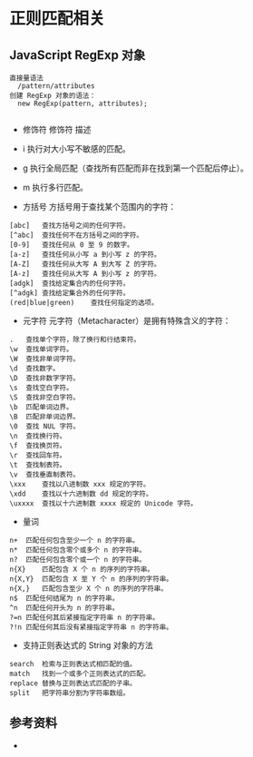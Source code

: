 #  正则匹配相关

## JavaScript RegExp 对象

```
直接量语法
  /pattern/attributes
创建 RegExp 对象的语法：
  new RegExp(pattern, attributes);
  
```

- 修饰符
修饰符	描述
- i	执行对大小写不敏感的匹配。
- g	执行全局匹配（查找所有匹配而非在找到第一个匹配后停止）。
- m	执行多行匹配。


- 方括号
方括号用于查找某个范围内的字符：
```
[abc]	查找方括号之间的任何字符。
[^abc]	查找任何不在方括号之间的字符。
[0-9]	查找任何从 0 至 9 的数字。
[a-z]	查找任何从小写 a 到小写 z 的字符。
[A-Z]	查找任何从大写 A 到大写 Z 的字符。
[A-z]	查找任何从大写 A 到小写 z 的字符。
[adgk]	查找给定集合内的任何字符。
[^adgk]	查找给定集合外的任何字符。
(red|blue|green)	查找任何指定的选项。
```
- 元字符
元字符（Metacharacter）是拥有特殊含义的字符：

```
.	查找单个字符，除了换行和行结束符。
\w	查找单词字符。
\W	查找非单词字符。
\d	查找数字。
\D	查找非数字字符。
\s	查找空白字符。
\S	查找非空白字符。
\b	匹配单词边界。
\B	匹配非单词边界。
\0	查找 NUL 字符。
\n	查找换行符。
\f	查找换页符。
\r	查找回车符。
\t	查找制表符。
\v	查找垂直制表符。
\xxx	查找以八进制数 xxx 规定的字符。
\xdd	查找以十六进制数 dd 规定的字符。
\uxxxx	查找以十六进制数 xxxx 规定的 Unicode 字符。
```

- 量词
```
n+	匹配任何包含至少一个 n 的字符串。
n*	匹配任何包含零个或多个 n 的字符串。
n?	匹配任何包含零个或一个 n 的字符串。
n{X}	匹配包含 X 个 n 的序列的字符串。
n{X,Y}	匹配包含 X 至 Y 个 n 的序列的字符串。
n{X,}	匹配包含至少 X 个 n 的序列的字符串。
n$	匹配任何结尾为 n 的字符串。
^n	匹配任何开头为 n 的字符串。
?=n	匹配任何其后紧接指定字符串 n 的字符串。
?!n	匹配任何其后没有紧接指定字符串 n 的字符串。
```

- 支持正则表达式的 String 对象的方法
```
search	检索与正则表达式相匹配的值。 
match	找到一个或多个正则表达式的匹配。	 
replace	替换与正则表达式匹配的子串。 
split	把字符串分割为字符串数组。
```


## 参考资料
- 
